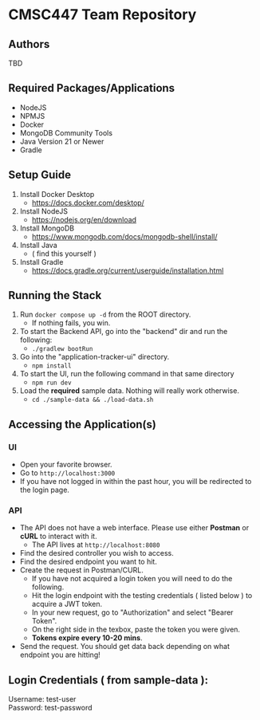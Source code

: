 # CMSC447 Team Repository


## Authors
TBD

## Required Packages/Applications
- NodeJS
- NPMJS
- Docker
- MongoDB Community Tools
- Java Version 21 or Newer
- Gradle

## Setup Guide
1. Install Docker Desktop
    - https://docs.docker.com/desktop/
2. Install NodeJS
    - https://nodejs.org/en/download
3. Install MongoDB
    - https://www.mongodb.com/docs/mongodb-shell/install/
4. Install Java
    - ( find this yourself )
5. Install Gradle
    - https://docs.gradle.org/current/userguide/installation.html

## Running the Stack
1. Run `docker compose up -d` from the ROOT directory.
    - If nothing fails, you win.
2. To start the Backend API, go into the "backend" dir and run the following:
    - `./gradlew bootRun`
3. Go into the "application-tracker-ui" directory.
    - `npm install`
4. To start the UI, run the following command in that same directory 
    - `npm run dev`
5. Load the **required** sample data. Nothing will really work otherwise.
    - `cd ./sample-data && ./load-data.sh`

## Accessing the Application(s)
### UI
- Open your favorite browser.
- Go to `http://localhost:3000`
- If you have not logged in within the past hour, you will be redirected to the login page.
### API
- The API does not have a web interface. Please use either **Postman** or **cURL** to interact with it.
    - The API lives at `http://localhost:8080`
- Find the desired controller you wish to access.
- Find the desired endpoint you want to hit.
- Create the request in Postman/CURL.
    - If you have not acquired a login token you will need to do the following.
    - Hit the login endpoint with the testing credentials ( listed below ) to acquire a JWT token.
    - In your new request, go to "Authorization" and select "Bearer Token".
    - On the right side in the texbox, paste the token you were given.
    - **Tokens expire every 10-20 mins**.
- Send the request. You should get data back depending on what endpoint you are hitting!

## Login Credentials ( from sample-data ):
Username: test-user <br/>
Password: test-password
